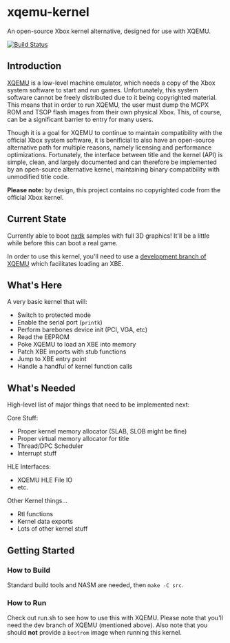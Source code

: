xqemu-kernel
============

An open-source Xbox kernel alternative, designed for use with XQEMU.

[![Build Status](https://travis-ci.org/mborgerson/xqemu-kernel.svg?branch=master)](https://travis-ci.org/mborgerson/xqemu-kernel)

## Introduction

[XQEMU](https://xqemu.com) is a low-level machine emulator, which needs a copy
of the Xbox system software to start and run games. Unfortunately, this system
software cannot be freely distributed due to it being copyrighted material. This
means that in order to run XQEMU, the user must dump the MCPX ROM and TSOP flash
images from their own physical Xbox. This, of course, can be a significant
barrier to entry for many users.

Though it is a goal for XQEMU to continue to maintain compatibility with the
official Xbox system software, it is benificial to also have an open-source
alternative path for multiple reasons, namely licensing and performance
optimizations. Fortunately, the interface between title and the kernel (API) is
simple, clean, and largely documented and can therefore be implemented by an
open-source alternative kernel, maintaining binary compatibility with
unmodified title code.

**Please note:** by design, this project contains no copyrighted code from the
official Xbox kernel.

## Current State

Currently able to boot [nxdk](https://github.com/XboxDev/nxdk) samples with full
3D graphics! It'll be a little while before this can boot a real game.

In order to use this kernel, you'll need to use a [development branch of
XQEMU](https://github.com/mborgerson/xqemu/tree/khle) which facilitates loading
an XBE.

## What's Here

A very basic kernel that will:

* Switch to protected mode
* Enable the serial port (`printk`)
* Perform barebones device init (PCI, VGA, etc)
* Read the EEPROM
* Poke XQEMU to load an XBE into memory
* Patch XBE imports with stub functions
* Jump to XBE entry point
* Handle a handful of kernel function calls

## What's Needed

High-level list of major things that need to be implemented next:

Core Stuff:
- Proper kernel memory allocator (SLAB, SLOB might be fine)
- Proper virtual memory allocator for title
- Thread/DPC Scheduler
- Interrupt stuff

HLE Interfaces:
- XQEMU HLE File IO
- etc.

Other Kernel things...
- Rtl functions
- Kernel data exports
- Lots of other kernel stuff

## Getting Started

### How to Build
Standard build tools and NASM are needed, then `make -C src`.

### How to Run
Check out run.sh to see how to use this with XQEMU. Please note that you'll need
the dev branch of XQEMU (mentioned above). Also note that you should **not**
provide a `bootrom` image when running this kernel.
